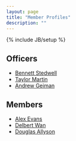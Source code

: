 ```yaml
---
layout: page
title: "Member Profiles"
description: ""
---
```

{% include JB/setup %}

Officers
--------
* [Bennett Stedwell](/members/bstedwell.html)
* [Taylor Martin](/members/tmartin.html)
* [Andrew Geiman](/members/ageiman.html)
 
Members
-------
* [Alex Evans](/members/aevans.html)
* [Delbert Wan](/members/dwan.html)
* [Douglas Allyson](/members/dallyson.html)
